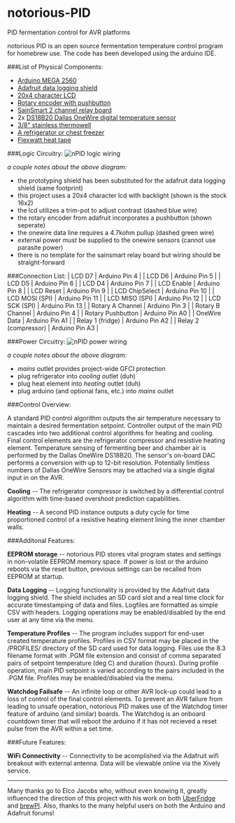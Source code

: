 notorious-PID
=============

PID fermentation control for AVR platforms

notorious PID is an open source fermentation temperature control program for homebrew use.  The code has been developed using the arduino IDE.

###List of Physical Components:

- [Arduino MEGA 2560](http://arduino.cc/en/Main/arduinoBoardMega2560)
- [Adafruit data logging shield](http://www.adafruit.com/product/1141)
- [20x4 character LCD](http://www.adafruit.com/product/198)
- [Rotary encoder with pushbutton](http://www.adafruit.com/product/377)
- [SainSmart 2 channel relay board](http://www.sainsmart.com/arduino-pro-mini.html)
- 2x [DS18B20 Dallas OneWire digital temperature sensor](http://www.adafruit.com/product/381)
- [3/8" stainless thermowell](https://www.brewershardware.com/12-Stainless-Steel-Thermowell-TWS12.html)
- [A refrigerator or chest freezer](http://www.craigslist.org/about/sites)
- [Flexwatt heat tape](http://www.calorique.com/en/flexwatt-heat-tape/)

###Logic Circuitry:
![nPID logic wiring](https://raw.githubusercontent.com/osakechan/notorious-PID/master/img/nPID%20wiring%20layout.png)

*a couple notes about the above diagram:*
- the prototyping shield has been substituted for the adafruit data logging shield (same footprint)
- this project uses a 20x4 character lcd with backlight (shown is the stock 16x2)
- the lcd utilizes a trim-pot to adjust contrast (dashed blue wire)
- the rotary encoder from adafruit incorporates a pushbutton (shown seperate)
- the onewire data line requires a 4.7kohm pullup (dashed green wire)
- external power *must* be supplied to the onewire sensors (cannot use parasite power)
- there is no template for the sainsmart relay board but wiring should be straight-forward

###Connection List:
| LCD D7 | Arduino Pin 4 |
| LCD D6 | Arduino Pin 5 |
| LCD D5 | Arduino Pin 6 |
| LCD D4 | Arduino Pin 7 |
| LCD Enable | Arduino Pin 8 |
| LCD Reset | Arduino Pin 9 |
| LCD ChipSelect | Arduino Pin 10 |
| LCD MOSI (SPI) | Arduino Pin 11 |
| LCD MISO (SPI) | Arduino Pin 12 |
| LCD SCK (SPI) | Arduino Pin 13 |
| Rotary A Channel | Arduino Pin 3 |
| Rotary B Channel | Arduino Pin 4 |
| Rotary Pushbutton | Arduino Pin A0 |
| OneWire Data | Arduino Pin A1 |
| Relay 1 (fridge) | Arduino Pin A2 |
| Relay 2 (compressor) | Arduino Pin A3 |

###Power Circuitry:
![nPID power wiring](https://raw.githubusercontent.com/osakechan/notoriousPID/master/img/nPid%20power%20layout.png)

*a couple notes about the above diagram:*
- *mains* outlet provides project-wide GFCI protection
- plug refrigerator into *cooling* outlet (duh)
- plug heat element into *heating* outlet (duh)
- plug arduino (and optional fans, etc.) into *mains* outlet

###Control Overview:

  A standard PID control algorithm outputs the air temperature necessary to maintain a desired fermentation setpoint. Controller output of the main PID cascades into two additional control algorithms for heating and cooling.  Final control elements are the refrigerator compressor and resistive heating element.  Temperature sensing of fermenting beer and chamber air is performed by the Dallas OneWire DS18B20.  The sensor's on-board DAC performs a conversion with up to 12-bit resolution.  Potentially limitless numbers of Dallas OneWire Sensors may be attached via a single digital input in on the AVR.

  **Cooling** --  The refrigerator compressor is switched by a differential control algorithm with time-based overshoot prediction capabilities.

  **Heating** --  A second PID instance outputs a duty cycle for time proportioned control of a resistive heating element lining the inner chamber walls.

###Additonal Features:

  **EEPROM storage** -- notorious PID stores vital program states and settings in non-volatile EEPROM memory space.  If power is lost or the arduino reboots via the reset button, previous settings can be recalled from EEPROM at startup.

  **Data Logging** -- Logging functionality is provided by the Adafruit data logging shield.  The shield includes an SD card slot and a real time clock for accurate timestamping of data and files.  Logfiles are formatted as simple CSV with headers.  Logging operations may be enabled/disabled by the end user at any time via the menu.
  
  **Temperature Profiles** -- The program includes support for end-user created temperature profiles.  Profiles in CSV format may be placed in the /PROFILES/ directory of the SD card used for data logging.  Files use the 8.3 filename format with .PGM file extension and consist of comma separated pairs of setpoint temperature (deg C) and duration (hours).  During profile operation, main PID setpoint is varied according to the pairs included in the .PGM file.  Profiles may be enabled/disabled via the menu.
  
  **Watchdog Failsafe** -- An infinite loop or other AVR lock-up could lead to a loss of control of the final control elements.  To prevent an AVR failure from leading to unsafe operation, notorious PID makes use of the Watchdog timer feature of arduino (and similar) boards.  The Watchdog is an onboard countdown timer that will reboot the arduino if it has not recieved a reset pulse from the AVR within a set time.
  
###Future Features:

  **WiFi Connectivity** -- Connectivity to be acomplished via the Adafruit wifi breakout with external antenna.  Data will be viewable online via the Xively service.

-----------------------

Many thanks go to Elco Jacobs who, without even knowing it, greatly influenced the direction of this project with his work on both [UberFridge](http://www.elcojacobs.com/uberfridge/) and [brewPI](http://www.brewpi.com/).  Also, thanks to the many helpful users on both the Arduino and Adafruit forums!
